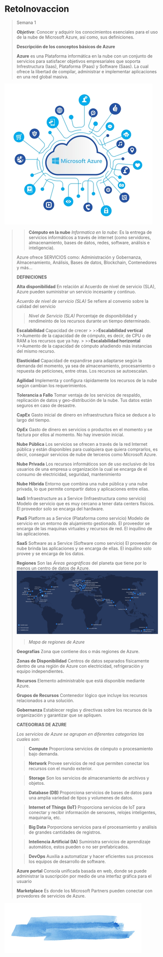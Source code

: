 # RetoInovaccion

>Semana 1
>
>**_Objetivo_**: Conocer y adquirir los conocimientos esenciales para el uso de la nube de Microsoft Azure, así como, sus definiciones.
>
>
> **Descripción de los conceptos básicos de Azure**
>
>**Azure** es una Plataforma informática en la nube con un conjunto de servicios para satisfacer objetivos empresariales que soporta Infrestructura (Iaas), Plataforma (Paas) y Software (Saas). La cual ofrece la libertad de compilar, administrar e implementar aplicaciones en una red global masiva.
>
![Azure](/images/azure-informacion-1.jpg)

>>**Cómputo en la nube** _Informatica en la nube:_ Es la entrega de servicios informáticos a través de internet (como servidores, almacenamiento, bases de datos, redes, software, análisis e inteligencia).
>
> Azure ofrece SERVICIOS como:
>Administración y Gobernanza, Almacenamiento, Análisis, Bases de datos, Blockchain, Contenedores y más...
>
>
>**DEFINICIONES**
  >
  >**Alta disponibilidad**
  >En relación al Acuerdo de nivel de servicio (SLA), Azure pueden suministrar un servicio incesante y continuo.
  >
  >*Acuerdo de nivel de servicio (SLA)*
  >Se refiere al convenio sobre la calidad del servicio
  >>*Nivel de Servicio (SLA)*
  >>Porcentaje de disponibilidad y rendimeinto de los recursos durante un tiempo determinado.
  >
  >**Escalabilidad**
  >Capacidad de crecer
    >
    >>**Escalabilidad vertical**
    >>Aumento de la capacidad de de cómputo, es decir, de CPU o de RAM a los recursos que ya hay.
    >
    >>**Escalabilidad horizontal**
    >>Aumento de la capacidad de cómputo añadiendo más instancias del mismo recurso.
  >
  >**Elasticidad**
  > Capacidad de expandirse para adaptarse según la demanda del momento, ya sea de almacenamiento, procesamiento o repuesta de peticiones, entre otras. Los recursos se autoescalan.
  >
  >**Agilidad**
  >Implementa y configura rápidamente los recursos de la nube según cambian los requerimientos.
  >
  >**Tolerancia a Fallo**
  >Tomar ventaja de los servicios de respaldo, replicación de datos y geo-distribución de la nube. Tus datos están seguros en caso de desastre.
  >
  >**CapEx**
  >Gasto inicial de dinero en infraestructura física se deduce a lo largo del tiempo.
  >
  >**OpEx**
  >Gasto de dinero en servicios o productos en el momento y se factura por ellos al momento. No hay inversión inicial.
  >
  >**Nube Pública**
  >Los servicios se ofrecen a través de la red Internet pública y están disponibles para cualquiera que quiera comprarlos, es decir, conseguir servicios de nube de terceros como Microsoft Azure.
  >
  >**Nube Privada**
  >Los recursos informáticos son de uso exclusivo de los usuarios de una empresa u organización la cual se encarga de el consumo de electricidad, seguridad, mantenimiento
  >
  >**Nube Híbrida**
  >Entorno que combina una nube pública y una nube privada, lo que permite compartir datos y aplicaciones entre ellas.
  >
  >**IaaS**
  >Infraestructure as a Service (Infraestructura como servicio) Modelo de servicio que es muy cercano a tener data centers fisicos. El proveedor solo se encarga del hardware.
  >
  >**PaaS**
  >Platform as a Service (Plataforma como servicio) Modelo de servicio en un entorno de alujamiento gestionado. El proveedor se encarga de las maquinas virtuales y recursos de red. El inquilino de las aplicaciones.
  >
  >**SaaS**
  >Software as a Service (Software como servicio) El proveedor de nube brinda las aplicaciones y se encarga de ellas. El inquilino solo provee y se encarga de los datos.
  >
  >**Regiones**
  >Son las *Áreas geográficas* del planeta que tiene por lo menos un centro de datos de Azure. 
  >![Regiones](/images/regionsazure.png)
  >  >_Mapa de regiones de Azure_
  >
  >**Geografías**
  >Zona que contiene dos o más regiones de Azure.
  >
  >**Zonas de Disponibilidad**
  >Centros de datos separados físicamente dentro de una región de Azure con electricidad, refrigeración y equipo independientes.
  >
  >**Recursos**
  >Elemento administrable que está disponible mediante Azure.
  >
  >**Grupos de Recursos**
  >Contenedor lógico que incluye los recursos relacionados a una solución.
  >
  >**Gobernanza**
  >Establecer reglas y directivas sobre los recursos de la organización y garantizar que se apliquen.
  >
  >**CATEGORIAS DE AZURE**
  >
  >*Los servicios de Azure se agrupan en diferentes categorias las cuales son:*
  >
  >>**Compute**
  >>Proporciona servicios de cómputo o procesamiento bajo demanda.
  >
  >>**Network**
  >>Provee servicios de red que permiten conectar los recursos con el mundo exterior. 
  >
  >>**Storage**
  >>Son los servicios de almacenamiento de archivos y objetos. 
  >
  >>**Database (DB)**
  >>Proporciona servicios de bases de datos para una amplia variedad de tipos y volumenes de datos. 
  >
  >>**Internet of Things (IoT)**
  >>Proporciona servicios de IoT para conectar y recibir información de sensores, relojes inteligentes, maquinaria, etc. 
  >
  >>**Big Data**
  >>Porporciona servicios para el procesamiento y análisis de grandes cantidades de registros. 
  >
  >>**Inteliencia Artificial (IA)**
  >>Suministra servicios de aprendizaje automático, estos pueden o no ser prefabricados.
  >
  >>**DevOps**
  >>Auxilia a automatizar y hacer eficientes sus procesos los equipos de desarrollo de software.
>
>**Azure portal**
>Consola unificada basada en web, donde se puede administrar la suscripción  por medio de una interfaz gráfica para el usuario
>
>**Marketplace**
>Es donde los Microsoft Partners pueden conectar con provedores de servicios de Azure.

![Azure](/images/acuarelazul.jpg)
